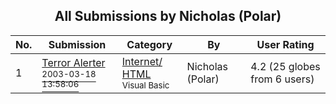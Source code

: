 ﻿<div align="center">

## All Submissions by Nicholas \(Polar\)

</div>

No.  | Submission | Category | By   | User Rating
---- | ---------- | -------- | ---- | -----------
1 | [Terror Alerter<br /><sup>2003-03-18 13:58:06</sup>](https://github.com/Planet-Source-Code/nicholas-polar-terror-alerter__1-44086) | [Internet/ HTML<br /><sup>Visual Basic</sup>](../ByCategory/internet-html__1-34.md) | Nicholas \(Polar\) | 4.2 (25 globes from 6 users)
